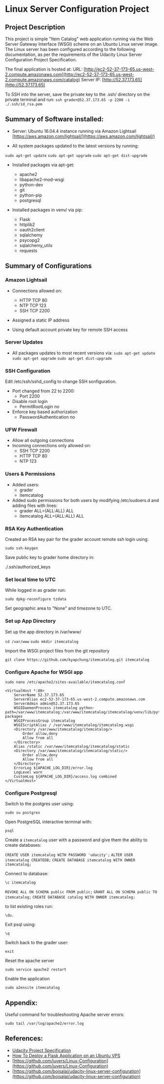 # Linux Server Configuration Project

## Project Description

This project is simple "Item Catalog" web application running via the Web Server Gateway Interface (WSGI) scheme on an Ubuntu Linux server image. The Linux server has been configured according to the following documentation, as per the requirements of the Udacity Linux Server Configuration Project Specification.

The final application is hosted at: 
URL: [http://ec2-52-37-173-65.us-west-2.compute.amazonaws.com](http://ec2-52-37-173-65.us-west-2.compute.amazonaws.com/catalog)
Server IP: [http://52.37.173.65](http://52.37.173.65)

To SSH into the server, save the private key to the .ssh/ directory on the private terminal and run:
`ssh grader@52.37.173.65 -p 2200 -i ./.ssh/id_rsa.pem`

## Summary of Software installed:

- Server: Ubuntu 16.04.4 instance running via Amazon Lightsail [https://aws.amazon.com/lightsail/](https://aws.amazon.com/lightsail/)

- All system packages updated to the latest versions by running:

`sudo apt-get update`
`sudo apt-get upgrade`
`sudo apt-get dist-upgrade`

- Installed packages via apt-get:
    - apache2
    - libapache2-mod-wsgi 
    - python-dev
    - git
    - python-pip
    - postgresql

- Installed packages in venv/ via pip:
    - Flask
    - httplib2 
    - oauth2client
    - sqlalchemy
    - psycopg2
    - sqlalchemy_utils
    - requests

## Summary of Configurations

### Amazon Lightsail

- Connections allowed on:
    - HTTP TCP 80
    - NTP TCP 123
    - SSH TCP 2200

- Assigned a static IP address
- Using default account private key for remote SSH access

### Server Updates
- All packages updates to most recent versions via:
`sudo apt-get update`
`sudo apt-get upgrade`
`sudo apt-get dist-upgrade`

### SSH Configuration

Edit /etc/ssh/sshd_config to change SSH sonfiguration.

- Port changed from 22 to 2200:
    - Port 2200
- Disable root login
    - PermitRootLogin no
- Enforce key based authorization
    - PasswordAuthentication no

### UFW Firewall

- Allow all outgoing connections
- Incoming connections only allowed on:
    - SSH TCP 2200
    - HTTP TCP 80
    - NTP 123

### Users & Permissions
- Added users:
    - grader
    - itemcatalog
- Added sudo permissions for both users by modifying /etc/sudoers.d and adding files with lines:
    - grader ALL=(ALL:ALL) ALL
    - itemcatalog ALL=(ALL:ALL) ALL

### RSA Key Authentication

Created an RSA key pair for the grader account remote ssh login using:

`sudo ssh-keygen`

Save public key to grader home directory in:

./.ssh/authorized_keys

### Set local time to UTC

While logged in as grader run:

`sudo dpkg-reconfigure tzdata`

Set geographic area to "None" and timezone to UTC.

### Set up App Directory

Set up the app directory in /var/www/

`cd /var/www`
`sudo mkdir itemcatalog`

Import the WSGI project files from the git repository

`git clone https://github.com/kyapchung/itemcatalog.git itemcatalog` 

### Configure Apache for WSGI app

`sudo nano /etc/apache2/sites-available/itemcatalog.conf`

    <VirtualHost *:80>
        ServerName 52.37.173.65
        ServerAlias ec2-52-37-173-65.us-west-2.compute.amazonaws.com
        ServerAdmin admin@52.37.173.65
        WSGIDaemonProcess itemcatalog python-path=/var/www/itemcatalog:/var/www/itemcatalog/itemcatalog/venv/lib/python2.7/site-packages
        WSGIProcessGroup itemcatalog
        WSGIScriptAlias / /var/www/itemcatalog/itemcatalog.wsgi
        <Directory /var/www/itemcatalog/itemcatalog/>
            Order allow,deny
            Allow from all
        </Directory>
        Alias /static /var/www/itemcatalog/itemcatalog/static
        <Directory /var/www/itemcatalog/itemcatalog/static/>
            Order allow,deny
            Allow from all
        </Directory>
        ErrorLog ${APACHE_LOG_DIR}/error.log
        LogLevel warn
        CustomLog ${APACHE_LOG_DIR}/access.log combined
    </VirtualHost>`

### Configure Postgresql

Switch to the postgres user using:

`sudo su postgres`

Open PostgreSQL interactive terminal with:

`psql`

Create a `itemcatalog` user with a password and give them the ability to create databases:

`CREATE USER itemcatalog WITH PASSWORD 'udacity';`
`ALTER USER itemcatalog CREATEDB;`
`CREATE DATABASE itemcatalog WITH OWNER itemcatalog;`

Connect to database:

 `\c itemcatalog`

`REVOKE ALL ON SCHEMA public FROM public;`
`GRANT ALL ON SCHEMA public TO itemcatalog;`
`CREATE DATABASE catalog WITH OWNER itemcatalog;`

to list existing roles run:

`\du.`

Exit psql using:

`\q`

Switch back to the grader user: 

`exit`

Reset the apache server

`sudo service apache2 restart`

Enable the application

`sudo a2ensite itemcatalog`

## Appendix:

Useful command for troubleshooting Apache server errors:

`sudo tail /var/log/apache2/error.log`

## References:

- [Udacity Project Specification](https://review.udacity.com/#!/rubrics/2007/view)
- [How To Deploy a Flask Application on an Ubuntu VPS](https://www.digitalocean.com/community/tutorials/how-to-deploy-a-flask-application-on-an-ubuntu-vps)
- [https://github.com/juvers/Linux-Configuration](https://github.com/juvers/Linux-Configuration)
- [https://github.com/boisalai/udacity-linux-server-configuration](https://github.com/boisalai/udacity-linux-server-configuration)
